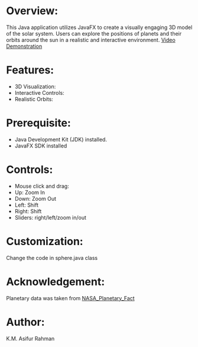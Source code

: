 # Overview:
This Java application utilizes JavaFX to create a visually engaging 3D model of the solar system. Users can explore the positions of planets and their orbits around the sun in a realistic and interactive 
environment.
[Video Demonstration](https://www.youtube.com/watch?v=OzRp2HIylsU)
# Features:
* 3D Visualization:
* Interactive Controls:
* Realistic Orbits:
# Prerequisite:
* Java Development Kit (JDK) installed.
* JavaFX SDK installed

# Controls:
* Mouse click and drag:
* Up: Zoom In
* Down: Zoom Out
* Left: Shift
* Right: Shift
* Sliders: right/left/zoom in/out
# Customization:
Change the code in sphere.java class
# Acknowledgement:
Planetary data was taken from [NASA_Planetary_Fact](https://science.nasa.gov/solar-system/planets/)

# Author:
K.M. Asifur Rahman
